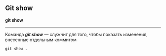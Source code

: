 ## Git show

**git show**

***

Команда ***git show*** — служчит для того, чтобы показать изменения, внесенные отдельным коммитом

```bash=
git show .
```